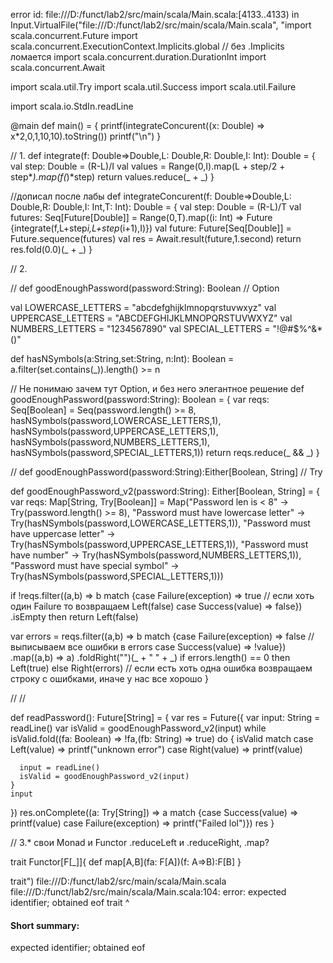 error id: file:///D:/funct/lab2/src/main/scala/Main.scala:[4133..4133) in Input.VirtualFile("file:///D:/funct/lab2/src/main/scala/Main.scala", "import scala.concurrent.Future
import scala.concurrent.ExecutionContext.Implicits.global // без .Implicits ломается
import scala.concurrent.duration.DurationInt
import scala.concurrent.Await

import scala.util.Try
import scala.util.Success
import scala.util.Failure

import scala.io.StdIn.readLine

@main def main() = {
  printf(integrateConcurent((x: Double) => x*2,0,1,10,10).toString())
  printf("\n")
}

// 1. 
def integrate(f: Double=>Double,L: Double,R: Double,I: Int): Double = {
  val step: Double = (R-L)/I
  val values = Range(0,I).map(L + step/2 + step*_).map(f(_)*step)
  return values.reduce(_ + _)
}

//дописал после лабы
def integrateConcurent(f: Double=>Double,L: Double,R: Double,I: Int,T: Int): Double = {
  val step: Double = (R-L)/T
  val futures: Seq[Future[Double]] = Range(0,T).map((i: Int) => Future {integrate(f,L+step*i,L+step*(i+1),I)})
  val future: Future[Seq[Double]] = Future.sequence(futures)
  val res = Await.result(future,1.second)
  return res.fold(0.0)(_ + _)
}

// 2.

// def goodEnoughPassword(password:String): Boolean
// Option

val LOWERCASE_LETTERS = "abcdefghijklmnopqrstuvwxyz"
val UPPERCASE_LETTERS = "ABCDEFGHIJKLMNOPQRSTUVWXYZ"
val NUMBERS_LETTERS = "1234567890"
val SPECIAL_LETTERS = "!@#$%^&*()"

def hasNSymbols(a:String,set:String, n:Int): Boolean = a.filter(set.contains(_)).length() >= n

// Не понимаю зачем тут Option, и без него элегантное решение
def goodEnoughPassword(password:String): Boolean = {
 var reqs: Seq[Boolean] = Seq(password.length() >= 8,
                              hasNSymbols(password,LOWERCASE_LETTERS,1),
                              hasNSymbols(password,UPPERCASE_LETTERS,1),
                              hasNSymbols(password,NUMBERS_LETTERS,1),
                              hasNSymbols(password,SPECIAL_LETTERS,1))
 return reqs.reduce(_ && _)
}

// def goodEnoughPassword(password:String):Either[Boolean, String]
// Try

def goodEnoughPassword_v2(password:String): Either[Boolean, String] = {
  var reqs: Map[String, Try[Boolean]] = Map("Password len is < 8"                 -> Try(password.length() >= 8),
                                            "Password must have lowercase letter" -> Try(hasNSymbols(password,LOWERCASE_LETTERS,1)),
                                            "Password must have uppercase letter" -> Try(hasNSymbols(password,UPPERCASE_LETTERS,1)),
                                            "Password must have number"           -> Try(hasNSymbols(password,NUMBERS_LETTERS,1)),
                                            "Password must have special symbol"   -> Try(hasNSymbols(password,SPECIAL_LETTERS,1)))
  
  if !reqs.filter((a,b) => b match {case Failure(exception) => true // если хоть один Failure то возвращаем Left(false)
                                    case Success(value) => false})
          .isEmpty then return Left(false)
  
  var errors = reqs.filter((a,b) => b match {case Failure(exception) => false // выписываем все ошибки в errors
                                             case Success(value) => !value})
                   .map((a,b) => a)
                   .foldRight("")(_ + " " + _)
  if errors.length() == 0 then Left(true) else Right(errors) // если есть хоть одна ошибка возвращаем строку с ошибками, иначе у нас все хорошо
}

// 
// 

def readPassword(): Future[String] = {
  var res = Future({
    var input: String = readLine()
    var isValid = goodEnoughPassword_v2(input)
    while isValid.fold((fa: Boolean) => !fa,(fb: String) => true) do {
      isValid match
        case Left(value)  => printf("unknown error")
        case Right(value) => printf(value)
      
      input = readLine()
      isValid = goodEnoughPassword_v2(input)
    }
    input
  })
  res.onComplete((a: Try[String]) => a match {case Success(value) => printf(value)
                                              case Failure(exception) => printf("Failed lol")})
  res
}

// 3.* свои Monad и Functor .reduceLeft и .reduceRight, .map?

trait Functor[F[_]]{
  def map[A,B](fa: F[A])(f: A=>B):F[B]
}

trait")
file:///D:/funct/lab2/src/main/scala/Main.scala
file:///D:/funct/lab2/src/main/scala/Main.scala:104: error: expected identifier; obtained eof
trait
     ^
#### Short summary: 

expected identifier; obtained eof
